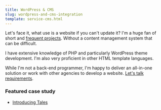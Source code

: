 ```yaml
---
title: WordPress & CMS
slug: wordpress-and-cms-integration
template: service-cms.html
---
```


Let's face it, what use is a website if you can't update it? I'm a huge fan of short and [frequent projects](/process-and-strategy/). Without a content management system that can be difficult.

I have extensive knowledge of PHP and particularly WordPress theme development. I'm also very proficient in other HTML template languages.

While I'm not a back-end programmer, I'm happy to deliver an all-in-one solution or work with other agencies to develop a website. [Let's talk requirements](/contact/).

### Featured case study

* [Introducing Tales](/2014/02/17/introducing-tales/)
